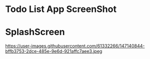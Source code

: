 # Todo List App ScreenShot

# SplashScreen
https://user-images.githubusercontent.com/61332266/147140844-bffb3753-2dce-485e-9e6d-921affc7aee3.jpeg
